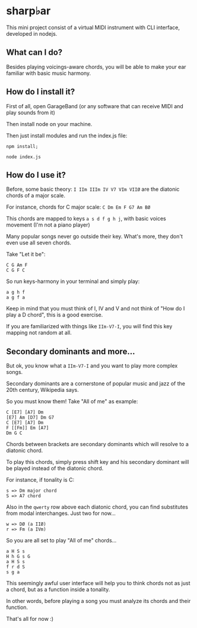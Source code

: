 # sharp♭ar

This mini project consist of a virtual MIDI instrument with CLI interface, developed in nodejs.

## What can I do?

Besides playing voicings-aware chords, you will be able to make your ear familiar with basic music harmony.

## How do I install it?

First of all, open GarageBand (or any software that can receive MIDI and play sounds from it)

Then install node on your machine.

Then just install modules and run the index.js file:
```
npm install;

node index.js
```

## How do I use it?

Before, some basic theory:
`I IIm IIIm IV V7 VIm VIIØ` are the diatonic chords of a major scale.

For instance, chords for C major scale: `C Dm Em F G7 Am BØ`

This chords are mapped to keys `a s d f g h j`, with basic voices movement (I'm not a piano player)

Many popular songs never go outside their key. What's more, they don't even use all seven chords.

Take "Let it be":

```
C G Am F
C G F C
```

So run keys-harmony in your terminal and simply play:
```
a g h f
a g f a
```

Keep in mind that you must think of I, IV and V and not think of "How do I play a D chord", this is a good exercise.

If you are familiarized with things like `IIm-V7-I`, you will find this key mapping not random at all.

## Secondary dominants and more...

But ok, you know what a `IIm-V7-I` and you want to play more complex songs.

Secondary dominants are a cornerstone of popular music and jazz of the 20th century, Wikipedia says.

So you must know them! Take "All of me" as example:

```
C [E7] [A7] Dm
[E7] Am [D7] Dm G7
C [E7] [A7] Dm
F [[Fm]] Em [A7]
Dm G C
```

Chords between brackets are secondary dominants which will resolve to a diatonic chord.

To play this chords, simply press shift key and his secondary dominant will be played instead of the diatonic chord.

For instance, if tonality is C:
```
s => Dm major chord
S => A7 chord
```

Also in the `qwerty` row above each diatonic chord, you can find substitutes from modal interchanges. Just two for now...
```
w => DØ (a IIØ)
r => Fm (a IVm)
```

So you are all set to play "All of me" chords...
```
a H S s
H h G s G
a H S s
f r d S
s g a
```

This seemingly awful user interface will help you to think chords not as just a chord, but as a function inside a tonality.

In other words, before playing a song you must analyze its chords and their function.

That's all for now :)

















